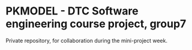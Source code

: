 # PKMODEL - DTC Software engineering course project, group7

Private repository, for collaboration during the mini-project week.

